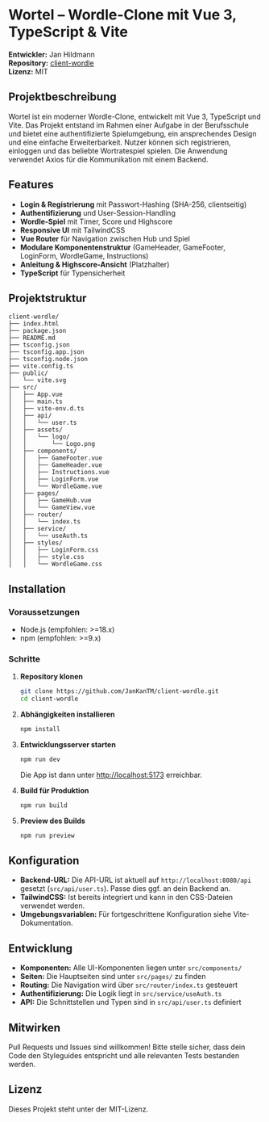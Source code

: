
# Wortel – Wordle-Clone mit Vue 3, TypeScript & Vite

**Entwickler:** Jan Hildmann  
**Repository:** [client-wordle](https://github.com/JanKanTM/client-wordle)  
**Lizenz:** MIT


## Projektbeschreibung

Wortel ist ein moderner Wordle-Clone, entwickelt mit Vue 3, TypeScript und Vite. Das Projekt entstand im Rahmen einer Aufgabe in der Berufsschule und bietet eine authentifizierte Spielumgebung, ein ansprechendes Design und eine einfache Erweiterbarkeit. Nutzer können sich registrieren, einloggen und das beliebte Wortratespiel spielen. Die Anwendung verwendet Axios für die Kommunikation mit einem Backend.

## Features

- **Login & Registrierung** mit Passwort-Hashing (SHA-256, clientseitig)
- **Authentifizierung** und User-Session-Handling
- **Wordle-Spiel** mit Timer, Score und Highscore
- **Responsive UI** mit TailwindCSS
- **Vue Router** für Navigation zwischen Hub und Spiel
- **Modulare Komponentenstruktur** (GameHeader, GameFooter, LoginForm, WordleGame, Instructions)
- **Anleitung & Highscore-Ansicht** (Platzhalter)
- **TypeScript** für Typensicherheit

## Projektstruktur

```
client-wordle/
├── index.html
├── package.json
├── README.md
├── tsconfig.json
├── tsconfig.app.json
├── tsconfig.node.json
├── vite.config.ts
├── public/
│   └── vite.svg
├── src/
│   ├── App.vue
│   ├── main.ts
│   ├── vite-env.d.ts
│   ├── api/
│   │   └── user.ts
│   ├── assets/
│   │   └── logo/
│   │       └── Logo.png
│   ├── components/
│   │   ├── GameFooter.vue
│   │   ├── GameHeader.vue
│   │   ├── Instructions.vue
│   │   ├── LoginForm.vue
│   │   └── WordleGame.vue
│   ├── pages/
│   │   ├── GameHub.vue
│   │   └── GameView.vue
│   ├── router/
│   │   └── index.ts
│   ├── service/
│   │   └── useAuth.ts
│   ├── styles/
│   │   ├── LoginForm.css
│   │   ├── style.css
│   │   └── WordleGame.css
```

## Installation

### Voraussetzungen

- Node.js (empfohlen: >=18.x)
- npm (empfohlen: >=9.x)

### Schritte

1. **Repository klonen**
	```bash
	git clone https://github.com/JanKanTM/client-wordle.git
	cd client-wordle
	```

2. **Abhängigkeiten installieren**
	```bash
	npm install
	```

3. **Entwicklungsserver starten**
	```bash
	npm run dev
	```
	Die App ist dann unter [http://localhost:5173](http://localhost:5173) erreichbar.

4. **Build für Produktion**
	```bash
	npm run build
	```

5. **Preview des Builds**
	```bash
	npm run preview
	```

## Konfiguration

- **Backend-URL:** Die API-URL ist aktuell auf `http://localhost:8080/api` gesetzt (`src/api/user.ts`). Passe dies ggf. an dein Backend an.
- **TailwindCSS:** Ist bereits integriert und kann in den CSS-Dateien verwendet werden.
- **Umgebungsvariablen:** Für fortgeschrittene Konfiguration siehe Vite-Dokumentation.

## Entwicklung

- **Komponenten:** Alle UI-Komponenten liegen unter `src/components/`
- **Seiten:** Die Hauptseiten sind unter `src/pages/` zu finden
- **Routing:** Die Navigation wird über `src/router/index.ts` gesteuert
- **Authentifizierung:** Die Logik liegt in `src/service/useAuth.ts`
- **API:** Die Schnittstellen und Typen sind in `src/api/user.ts` definiert

## Mitwirken

Pull Requests und Issues sind willkommen! Bitte stelle sicher, dass dein Code den Styleguides entspricht und alle relevanten Tests bestanden werden.

## Lizenz

Dieses Projekt steht unter der MIT-Lizenz.
